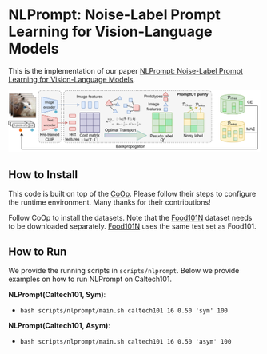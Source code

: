 # NLPrompt: Noise-Label Prompt Learning for Vision-Language Models

This is the implementation of our paper [NLPrompt: Noise-Label Prompt Learning for Vision-Language Models](https://arxiv.org/abs/2412.01256). 

![NLPrompt Framework](https://github.com/qunovo/NLPrompt/blob/master/NLPrompt-framework.png?raw=true)

## How to Install

This code is built on top of the [CoOp](https://github.com/KaiyangZhou/CoOp). Please follow their steps to configure the runtime environment. Many thanks for their contributions!

Follow CoOp to install the datasets. Note that the [Food101N](https://www.kaggle.com/datasets/kuanghueilee/food-101n) dataset needs to be downloaded separately. [Food101N]([Food101N](https://www.kaggle.com/datasets/kuanghueilee/food-101n)) uses the same test set as Food101.

## How to Run

We provide the running scripts in `scripts/nlprompt`. Below we provide examples on how to run NLPrompt on Caltech101.

**NLPrompt(Caltech101, Sym)**:

-  `bash scripts/nlprompt/main.sh caltech101 16 0.50 'sym' 100`

**NLPrompt(Caltech101, Asym)**:

-  `bash scripts/nlprompt/main.sh caltech101 16 0.50 'asym' 100`

